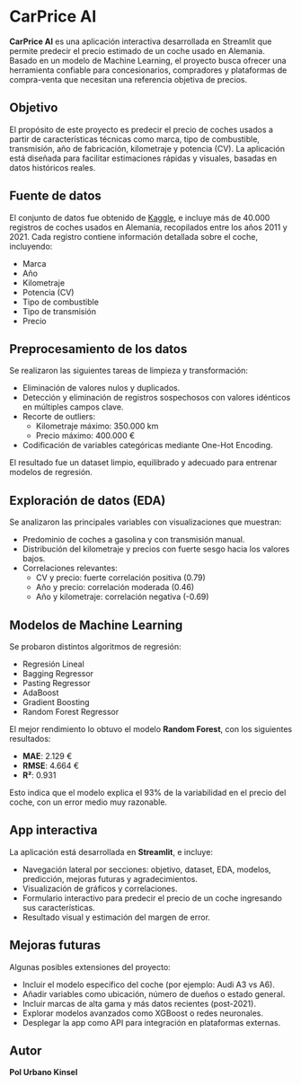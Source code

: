 # CarPrice AI

**CarPrice AI** es una aplicación interactiva desarrollada en Streamlit que permite predecir el precio estimado de un coche usado en Alemania. Basado en un modelo de Machine Learning, el proyecto busca ofrecer una herramienta confiable para concesionarios, compradores y plataformas de compra-venta que necesitan una referencia objetiva de precios.

## Objetivo

El propósito de este proyecto es predecir el precio de coches usados a partir de características técnicas como marca, tipo de combustible, transmisión, año de fabricación, kilometraje y potencia (CV). La aplicación está diseñada para facilitar estimaciones rápidas y visuales, basadas en datos históricos reales.

## Fuente de datos

El conjunto de datos fue obtenido de [Kaggle](https://www.kaggle.com/datasets/ander289386/cars-germany), e incluye más de 40.000 registros de coches usados en Alemania, recopilados entre los años 2011 y 2021. Cada registro contiene información detallada sobre el coche, incluyendo:

- Marca
- Año
- Kilometraje
- Potencia (CV)
- Tipo de combustible
- Tipo de transmisión
- Precio

## Preprocesamiento de los datos

Se realizaron las siguientes tareas de limpieza y transformación:

- Eliminación de valores nulos y duplicados.
- Detección y eliminación de registros sospechosos con valores idénticos en múltiples campos clave.
- Recorte de outliers:
  - Kilometraje máximo: 350.000 km
  - Precio máximo: 400.000 €
- Codificación de variables categóricas mediante One-Hot Encoding.

El resultado fue un dataset limpio, equilibrado y adecuado para entrenar modelos de regresión.

## Exploración de datos (EDA)

Se analizaron las principales variables con visualizaciones que muestran:

- Predominio de coches a gasolina y con transmisión manual.
- Distribución del kilometraje y precios con fuerte sesgo hacia los valores bajos.
- Correlaciones relevantes:
  - CV y precio: fuerte correlación positiva (0.79)
  - Año y precio: correlación moderada (0.46)
  - Año y kilometraje: correlación negativa (-0.69)

## Modelos de Machine Learning

Se probaron distintos algoritmos de regresión:

- Regresión Lineal
- Bagging Regressor
- Pasting Regressor
- AdaBoost
- Gradient Boosting
- Random Forest Regressor

El mejor rendimiento lo obtuvo el modelo **Random Forest**, con los siguientes resultados:

- **MAE**: 2.129 €
- **RMSE**: 4.664 €
- **R²**: 0.931

Esto indica que el modelo explica el 93% de la variabilidad en el precio del coche, con un error medio muy razonable.

## App interactiva

La aplicación está desarrollada en **Streamlit**, e incluye:

- Navegación lateral por secciones: objetivo, dataset, EDA, modelos, predicción, mejoras futuras y agradecimientos.
- Visualización de gráficos y correlaciones.
- Formulario interactivo para predecir el precio de un coche ingresando sus características.
- Resultado visual y estimación del margen de error.

## Mejoras futuras

Algunas posibles extensiones del proyecto:

- Incluir el modelo específico del coche (por ejemplo: Audi A3 vs A6).
- Añadir variables como ubicación, número de dueños o estado general.
- Incluir marcas de alta gama y más datos recientes (post-2021).
- Explorar modelos avanzados como XGBoost o redes neuronales.
- Desplegar la app como API para integración en plataformas externas.

## Autor

**Pol Urbano Kinsel**  